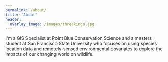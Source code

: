 ```yaml
---
permalink: /about/
title: "About"
header:
  overlay_image: /images/threekings.jpg
---
```



I'm a GIS Specialist at Point Blue Conservation Science 
and a masters student at San Francisco State University 
who focuses on using species location data and remotely-sensed 
environmental covariates to explore the impacts of our changing world on wildlife.